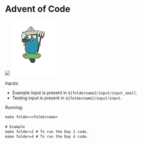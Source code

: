 # Advent of Code

<p float="left">
  <img src="https://repository-images.githubusercontent.com/112706767/160be980-3b1a-11eb-9dbe-439a40adfa99" width="69%" />
  <img src="https://github.com/romanitalian/gopher_stickers/blob/master/imgs/gopher_03.png" width="30%" /> 
</p>


Inputs:
  - Example input is present in `${foldername}/input/input_small`.
  - Testing input is present in `${foldername}/input/input`.
  
Running:
  ```shell
  make folder=<foldername>
  
  # Example
  make folder=2 # To run the Day 2 code.
  make folder=4 # To run the Day 4 code.
  ```
